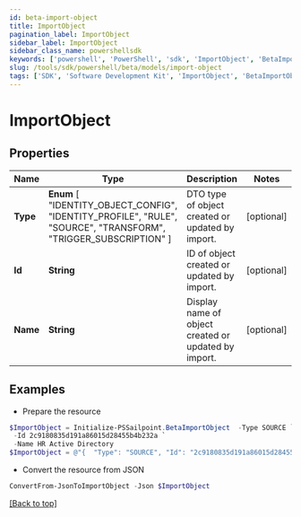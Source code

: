 ```yaml
---
id: beta-import-object
title: ImportObject
pagination_label: ImportObject
sidebar_label: ImportObject
sidebar_class_name: powershellsdk
keywords: ['powershell', 'PowerShell', 'sdk', 'ImportObject', 'BetaImportObject'] 
slug: /tools/sdk/powershell/beta/models/import-object
tags: ['SDK', 'Software Development Kit', 'ImportObject', 'BetaImportObject']
---
```



# ImportObject

## Properties

Name | Type | Description | Notes
------------ | ------------- | ------------- | -------------
**Type** |  **Enum** [  "IDENTITY_OBJECT_CONFIG",    "IDENTITY_PROFILE",    "RULE",    "SOURCE",    "TRANSFORM",    "TRIGGER_SUBSCRIPTION" ] | DTO type of object created or updated by import. | [optional] 
**Id** | **String** | ID of object created or updated by import. | [optional] 
**Name** | **String** | Display name of object created or updated by import. | [optional] 

## Examples

- Prepare the resource
```powershell
$ImportObject = Initialize-PSSailpoint.BetaImportObject  -Type SOURCE `
 -Id 2c9180835d191a86015d28455b4b232a `
 -Name HR Active Directory
$ImportObject = @"{  "Type": "SOURCE", "Id": "2c9180835d191a86015d28455b4b232a", "Name": "HR Active Directory" }"@
```

- Convert the resource from JSON
```powershell
ConvertFrom-JsonToImportObject -Json $ImportObject
```


[[Back to top]](#) 

